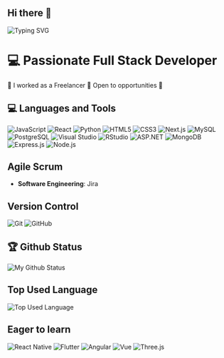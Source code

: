 ## Hi there 👋

![Typing SVG](https://readme-typing-svg.herokuapp.com/?lines=Passionate+Full+Stack+Developer;QA+Engineer+for+nearly+2+years;Open+to+opportunities)

# 💻 Passionate Full Stack Developer
🌱 I worked as a Freelancer
🦋 Open to opportunities 🐣

## 💻 Languages and Tools
![JavaScript](https://img.shields.io/badge/-JavaScript-F7DF1E?style=flat&logo=javascript&logoColor=black)
![React](https://img.shields.io/badge/-React-61DAFB?style=flat&logo=react&logoColor=white)
![Python](https://img.shields.io/badge/-Python-3776AB?style=flat&logo=python&logoColor=white)
![HTML5](https://img.shields.io/badge/-HTML5-E34F26?style=flat&logo=html5&logoColor=white)
![CSS3](https://img.shields.io/badge/-CSS3-1572B6?style=flat&logo=css3&logoColor=white)
![Next.js](https://img.shields.io/badge/-Next.js-000000?style=flat&logo=next.js&logoColor=white)
![MySQL](https://img.shields.io/badge/-MySQL-4479A1?style=flat&logo=mysql&logoColor=white)
![PostgreSQL](https://img.shields.io/badge/-PostgreSQL-336791?style=flat&logo=postgresql&logoColor=white)
![Visual Studio](https://img.shields.io/badge/-Visual%20Studio-5C2D91?style=flat&logo=visual-studio&logoColor=white)
![RStudio](https://img.shields.io/badge/-RStudio-75AADB?style=flat&logo=rstudio&logoColor=white)
![ASP.NET](https://img.shields.io/badge/-ASP.NET-512BD4?style=flat&logo=dot-net&logoColor=white)
![MongoDB](https://img.shields.io/badge/-MongoDB-47A248?style=flat&logo=mongodb&logoColor=white)
![Express.js](https://img.shields.io/badge/-Express.js-000000?style=flat&logo=express&logoColor=white)
![Node.js](https://img.shields.io/badge/-Node.js-339933?style=flat&logo=node.js&logoColor=white)

## Agile Scrum
- **Software Engineering**: Jira

## Version Control
![Git](https://img.shields.io/badge/-Git-F05032?style=flat&logo=git&logoColor=white)
![GitHub](https://img.shields.io/badge/-GitHub-181717?style=flat&logo=github&logoColor=white)

## 🏆 Github Status
![My Github Status](https://github-readme-stats.vercel.app/api?username=belicks1999&show_icons=true&theme=radical)

## Top Used Language
![Top Used Language](https://github-readme-stats.vercel.app/api/top-langs/?username=belicks1999&layout=compact&theme=radical)

## Eager to learn
![React Native](https://img.shields.io/badge/-React%20Native-61DAFB?style=flat&logo=react&logoColor=white)
![Flutter](https://img.shields.io/badge/-Flutter-02569B?style=flat&logo=flutter&logoColor=white)
![Angular](https://img.shields.io/badge/-Angular-DD0031?style=flat&logo=angular&logoColor=white)
![Vue](https://img.shields.io/badge/-Vue-4FC08D?style=flat&logo=vue.js&logoColor=white)
![Three.js](https://img.shields.io/badge/-Three.js-000000?style=flat&logo=three.js&logoColor=white)
